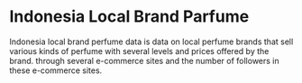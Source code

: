 # Indonesia Local Brand Parfume
Indonesia local brand perfume data is data on local perfume brands that sell various kinds of perfume with several levels and prices offered by the brand. through several e-commerce sites and the number of followers in these e-commerce sites.

